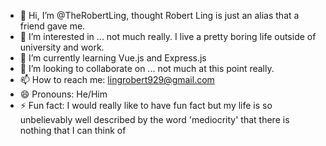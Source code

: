 - 👋 Hi, I’m @TheRobertLing, thought Robert Ling is just an alias that a friend gave me.
- 👀 I’m interested in ... not much really. I live a pretty boring life outside of university and work.
- 🌱 I’m currently learning Vue.js and Express.js
- 💞️ I’m looking to collaborate on ... not much at this point really.
- 📫 How to reach me: lingrobert929@gmail.com
- 😄 Pronouns: He/Him
- ⚡ Fun fact: I would really like to have fun fact but my life is so unbelievably well described by the word 'mediocrity' that there is nothing that I can think of

<!---
TheRobertLing/TheRobertLing is a ✨ special ✨ repository because its `README.md` (this file) appears on your GitHub profile.
You can click the Preview link to take a look at your changes.
--->
